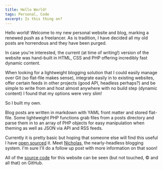 ```yaml
---
title: Hello World!
tags: Personal, Code
excerpt: Is this thing on?
---
```


Hello world! Welcome to my new personal website and blog, marking a renewed push as a freelancer. As is tradition, I have decided all my old posts are horrendous and they have been purged.

In case you're interested, the current (at time of writing!) version of the website was hand-built in HTML, CSS and PHP offering incredibly fast dynamic content.

When looking for a lightweight blogging solution that I could easily manage over Git (so flat-file makes sense), integrate easily in to existing websites, offer certain feeds in other projects (good API, headless perhaps?) and be simple to write from and host almost anywhere with no build step (dynamic content) I found that my options were very slim!

So I built my own.

Blog posts are written in markdown with YAML front matter and stored flat-file. Some lightweight PHP functions grab files from a posts directory and parse them in to an array of PHP objects for easy manipulation when theming as well as JSON via API and RSS feeds.

Currently it is pretty basic but hoping that someone else will find this useful I have [open sourced](https://github.com/adamgreenough/nicholas) it. Meet [Nicholas](https://github.com/adamgreenough/nicholas), the nearly-headless blogging system. I'm sure I'll do a follow up post with more information on that soon!

All of the [source code](https://github.com/adamgreenough/adam) for this website can be seen (but not touched, &copy; and all that) on GitHub.